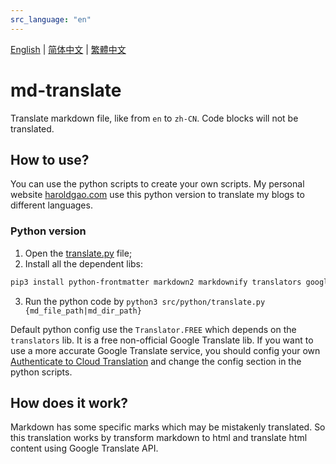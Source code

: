 ```yaml
---
src_language: "en"
---
```



[English](README.en.md) | [简体中文](README.zh-cn.md) | [繁體中文](README.zh-tw.md)

# md-translate

Translate markdown file, like from `en` to `zh-CN`. Code blocks will not be translated.

## How to use?

You can use the python scripts to create your own scripts. My personal website [haroldgao.com](https://haroldgao.com) use this python version to translate my blogs to different languages.

### Python version

1. Open the [translate.py](src/python/translate.py) file;
2. Install all the dependent libs: 
```bash
pip3 install python-frontmatter markdown2 markdownify translators google-cloud-translate
```
3. Run the python code by `python3 src/python/translate.py {md_file_path|md_dir_path}`

Default python config use the `Translator.FREE` which depends on the `translators` lib. It is a free non-official Google Translate lib. If you want to use a more accurate Google Translate service, you should config your own [Authenticate to Cloud Translation](https://cloud.google.com/translate/docs/authentication) and change the config section in the python scripts.


## How does it work?

Markdown has some specific marks which may be mistakenly translated. So this translation works by transform markdown to html and translate html content using Google Translate API.

